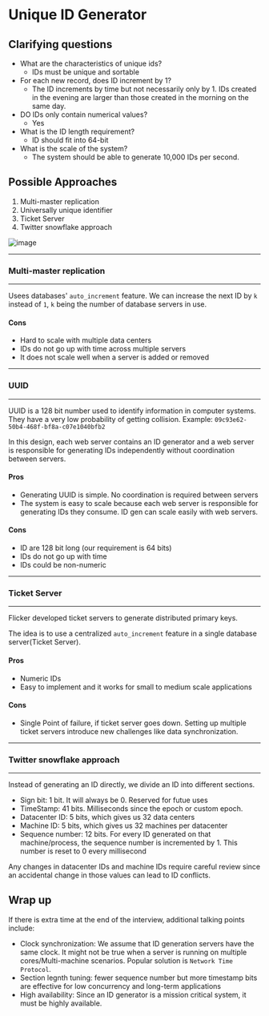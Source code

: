 # Unique ID Generator

## Clarifying questions

* What are the characteristics of unique ids?
  - IDs must be unique and sortable
* For each new record, does ID increment by 1?
  - The ID increments by time but not necessarily only by 1. IDs created in the evening are larger than those created in the morning on the same day.
* DO IDs only contain numerical values?
  - Yes
* What is the ID length requirement?
  - ID should fit into 64-bit
* What is the scale of the system?
  - The system should be able to generate 10,000 IDs per second.

## Possible Approaches

1. Multi-master replication
2. Universally unique identifier
3. Ticket Server
4. Twitter snowflake approach

![image](https://github.com/shreesha21/system-design-interview/blob/main/UID_Gen.png)

***
### Multi-master replication
***
Usees databases' `auto_increment` feature. We can increase the next ID by `k` instead of `1`, `k` being the number of database servers in use.

#### Cons
* Hard to scale with multiple data centers
* IDs do not go up with time across multiple servers
* It does not scale well when a server is added or removed

***
### UUID
***
UUID is a 128 bit number used to identify information in computer systems. They have a very low probability of getting collision. Example: `09c93e62-50b4-468f-bf8a-c07e1040bfb2`

In this design, each web server contains an ID generator and a web server is responsible for generating IDs independently without coordination between servers.

#### Pros
* Generating UUID is simple. No coordination is required between servers
* The system is easy to scale because each web server is responsible for generating IDs they consume. ID gen can scale easily with web servers.

#### Cons
* ID are 128 bit long (our requirement is 64 bits)
* IDs do not go up with time
* IDs could be non-numeric

***
### Ticket Server
***
Flicker developed ticket servers to generate distributed primary keys. 

The idea is to use a centralized `auto_increment` feature in a single database server(Ticket Server). 

#### Pros
* Numeric IDs
* Easy to implement and it works for small to medium scale applications

#### Cons
* Single Point of failure, if ticket server goes down. Setting up multiple ticket servers introduce new challenges like data synchronization.

***
### Twitter snowflake approach
***
Instead of generating an ID directly, we divide an ID into different sections.

* Sign bit: 1 bit. It will always be 0. Reserved for futue uses
* TimeStamp: 41 bits. Milliseconds since the epoch or custom epoch.
* Datacenter ID: 5 bits, which gives us 32 data centers
* Machine ID: 5 bits, which gives us 32 machines per datacenter
* Sequence number: 12 bits. For every ID generated on that machine/process, the sequence number is incremented by 1. This number is reset to 0 every millisecond

Any changes in datacenter IDs and machine IDs require careful review since an accidental change in those values can lead to ID conflicts.

## Wrap up

If there is extra time at the end of the interview, additional talking points include:
* Clock synchronization: We assume that ID generation servers have the same clock. It might not be true when a server is running on multiple cores/Multi-machine scenarios. Popular solution is `Network Time Protocol`.
* Section legnth tuning: fewer sequence number but more timestamp bits are effective for low concurrency and long-term applications
* High availability: Since an ID generator is a mission critical system, it must be highly available.

